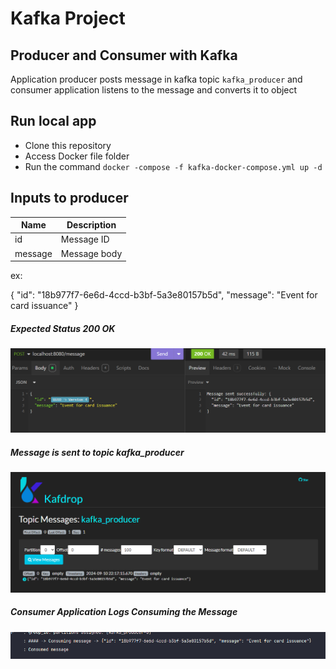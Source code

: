 # Kafka Project
## Producer and Consumer with Kafka


Application producer posts message in kafka topic ``kafka_producer`` and consumer application listens to the message and converts it to object

## Run local app
- Clone this repository
- Access Docker file folder
- Run the command ``docker -compose -f kafka-docker-compose.yml up -d``

## Inputs to producer
| Name    | Description   |
|---------|---------------|
| id      | Message ID    |
| message | Message body  |

ex:

{
	"id": "18b977f7-6e6d-4ccd-b3bf-5a3e80157b5d",
	"message": "Event for card issuance"
}
##### Expected Status 200 OK
![img.png](img.png)

##### Message is sent to topic kafka_producer
![img_1.png](img_1.png)

##### Consumer Application Logs Consuming the Message

![img_2.png](img_2.png)